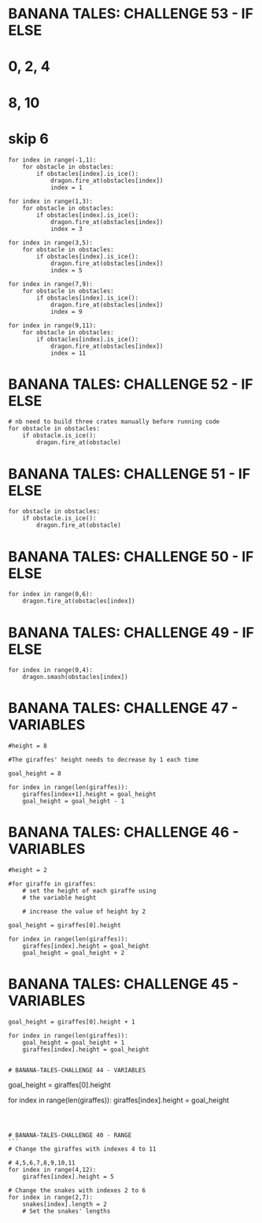 # BANANA TALES: CHALLENGE 53 - IF ELSE
# 0, 2, 4 
#  8, 10
# skip 6
````
for index in range(-1,1):
    for obstacle in obstacles:
        if obstacles[index].is_ice():
            dragon.fire_at(obstacles[index])
            index = 1
            
for index in range(1,3):
    for obstacle in obstacles:
        if obstacles[index].is_ice():
            dragon.fire_at(obstacles[index])
            index = 3
            
for index in range(3,5):
    for obstacle in obstacles:
        if obstacles[index].is_ice():
            dragon.fire_at(obstacles[index])
            index = 5

for index in range(7,9):
    for obstacle in obstacles:
        if obstacles[index].is_ice():
            dragon.fire_at(obstacles[index])
            index = 9

for index in range(9,11):
    for obstacle in obstacles:
        if obstacles[index].is_ice():
            dragon.fire_at(obstacles[index])
            index = 11

````

# BANANA TALES: CHALLENGE 52 - IF ELSE
````
# nb need to build three crates manually before running code
for obstacle in obstacles:
    if obstacle.is_ice():
        dragon.fire_at(obstacle)
````

# BANANA TALES: CHALLENGE 51 - IF ELSE
````
for obstacle in obstacles:
    if obstacle.is_ice():
        dragon.fire_at(obstacle)
````

# BANANA TALES: CHALLENGE 50 - IF ELSE
````
for index in range(0,6):
    dragon.fire_at(obstacles[index])
````



# BANANA TALES: CHALLENGE 49 - IF ELSE
````
for index in range(0,4):
    dragon.smash(obstacles[index])
````

# BANANA TALES: CHALLENGE 47 - VARIABLES
````
#height = 8

#The giraffes' height needs to decrease by 1 each time
    
goal_height = 8

for index in range(len(giraffes)):
    giraffes[index+1].height = goal_height 
    goal_height = goal_height - 1
````
# BANANA TALES: CHALLENGE 46 - VARIABLES

````
#height = 2

#for giraffe in giraffes:
    # set the height of each giraffe using
    # the variable height
    
    # increase the value of height by 2
    
goal_height = giraffes[0].height

for index in range(len(giraffes)):
    giraffes[index].height = goal_height 
    goal_height = goal_height + 2
````

# BANANA TALES: CHALLENGE 45 - VARIABLES

````
goal_height = giraffes[0].height + 1

for index in range(len(giraffes)):
    goal_height = goal_height + 1
    giraffes[index].height = goal_height 

````

````

# BANANA-TALES-CHALLENGE 44 - VARIABLES

````
goal_height = giraffes[0].height

for index in range(len(giraffes)):
    giraffes[index].height = goal_height      
````



# BANANA-TALES-CHALLENGE 40 - RANGE  
```
# Change the giraffes with indexes 4 to 11

# 4,5,6,7,8,9,10,11
for index in range(4,12):
    giraffes[index].height = 5
    
# Change the snakes with indexes 2 to 6
for index in range(2,7):
    snakes[index].length = 2
    # Set the snakes' lengths





